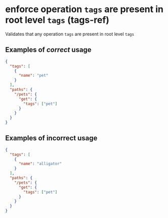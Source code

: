 # enforce operation `tags` are present in root level `tags` (tags-ref)

Validates that any operation `tags` are present in root level `tags`

## Examples of *correct* usage

```json
{
  "tags": [
    {
      "name": "pet"
    }
  ],
  "paths": {
    "/pets": {
      "get": {
        "tags": ["pet"]
      }
    }
  }
}
```

## Examples of **incorrect** usage

```json
{
  "tags": [
    {
      "name": "alligator"
    }
  ],
  "paths": {
    "/pets": {
      "get": {
        "tags": ["pet"]
      }
    }
  }
}
```
